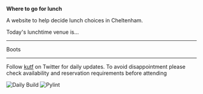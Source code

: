 __Where to go for lunch__

A website to help decide lunch choices in Cheltenham.

Today's lunchtime venue is...

---

<!-- lunch_item starts -->
Boots
<!-- lunch_item ends -->

---

Follow [kutf](https://twitter.com/kutf) on Twitter for daily updates. To avoid disappointment please check availability and reservation requirements before attending

![Daily Build](https://github.com/MatBenfield/lunch.thechels.uk/workflows/Daily%20Build/badge.svg) ![Pylint](https://github.com/MatBenfield/lunch.thechels.uk/workflows/Pylint/badge.svg)
